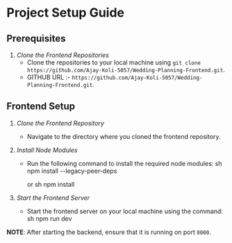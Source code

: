 # Project Setup Guide

## Prerequisites

1. *Clone the Frontend Repositories*
   - Clone the repositories to your local machine using `git clone https://github.com/Ajay-Koli-5057/Wedding-Planning-Frontend.git`.
   - GITHUB URL :- `https://github.com/Ajay-Koli-5057/Wedding-Planning-Frontend.git`.

## Frontend Setup

1. *Clone the Frontend Repository*
   - Navigate to the directory where you cloned the frontend repository.

2. *Install Node Modules*
   - Run the following command to install the required node modules:
     sh
     npm install --legacy-peer-deps
     
     or
     sh
     npm install
     

3. *Start the Frontend Server*
   - Start the frontend server on your local machine using the command:
     sh
     npm run dev
     

**NOTE**: After starting the backend, ensure that it is running on port `8000`.